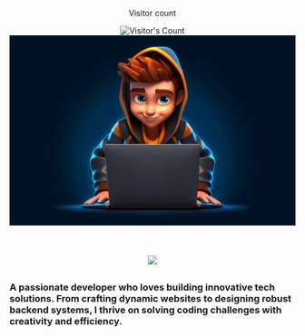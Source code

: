 <div align="center"> 
  <p>Visitor count</p>
  <img src="https://profile-counter.glitch.me/{USERNAME}/count.svg" alt="Visitor's Count" />
</div>
<div align="center">
  <img src="https://github.com/Shah-ikbal/Shah-Ikbal/blob/main/banner.jpg" alt="Banner of a developer sitting in front of a desk">
</div>
<h1 align="center">
    <img src="https://readme-typing-svg.herokuapp.com/?font=Inter&size=48&center=true&vCenter=true&width=500&height=70&color=4493F8&duration=4000&lines=Hi+There!+👋;+I'm+Shah+Ikbal!;" />
</h1>

### A passionate developer who loves building innovative tech solutions. From crafting dynamic websites to designing robust backend systems, I thrive on solving coding challenges with creativity and efficiency.

